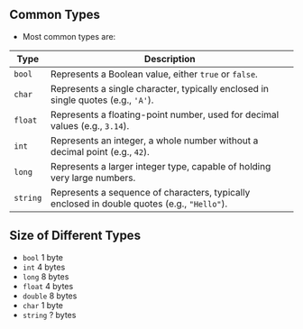 ## Common Types

- Most common types are:

| Type    | Description                                                                 |
|---------|-----------------------------------------------------------------------------|
| `bool`  | Represents a Boolean value, either `true` or `false`.                       |
| `char`  | Represents a single character, typically enclosed in single quotes (e.g., `'A'`). |
| `float` | Represents a floating-point number, used for decimal values (e.g., `3.14`). |
| `int`   | Represents an integer, a whole number without a decimal point (e.g., `42`). |
| `long`  | Represents a larger integer type, capable of holding very large numbers.   |
| `string`| Represents a sequence of characters, typically enclosed in double quotes (e.g., `"Hello"`). |

## Size of Different Types

- `bool` 1 byte
- `int` 4 bytes
- `long` 8 bytes
- `float` 4 bytes
- `double` 8 bytes
- `char` 1 byte
- `string` ? bytes
